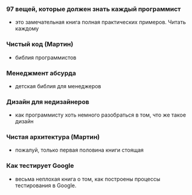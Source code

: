 ### 97 вещей, которые должен знать каждый программист  
 - это замечательная книга полная практических примеров. Читать каждому  

### Чистый код (Мартин)  
 - библия программистов  

### Менеджмент абсурда  
 - детская библия для менеджеров  

### Дизайн для недизайнеров  
 - как программисту хоть немного разобраться в том, что же такое дизайн  

### Чистая архитектура (Мартин)  
 - пожалуй, только первая половина книги стоящая  

### Как тестирует Google  
 - весьма неплохая книга о том, как построены процессы тестирования в Google.  